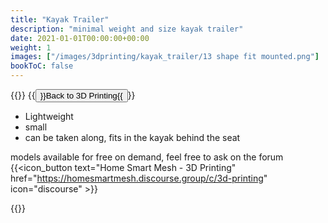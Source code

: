 ```yaml
---
title: "Kayak Trailer"
description: "minimal weight and size kayak trailer"
date: 2021-01-01T00:00:00+00:00
weight: 1
images: ["/images/3dprinting/kayak_trailer/13 shape fit mounted.png"]
bookToC: false
---
```

{{<load-photoswipe>}}
{{<button relref="/docs/3dprinting" >}}Back to 3D Printing{{</button>}}

* Lightweight
* small
* can be taken along, fits in the kayak behind the seat

models available for free on demand, feel free to ask on the forum
{{<icon_button text="Home Smart Mesh - 3D Printing" href="https://homesmartmesh.discourse.group/c/3d-printing" icon="discourse" >}}

{{<gallery dir="/images/3dprinting/kayak_trailer" />}}

